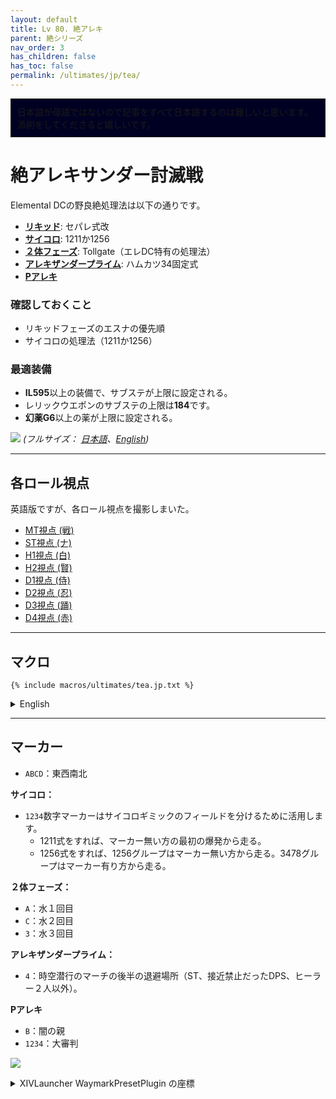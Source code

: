 ```yaml
---
layout: default
title: Lv 80. 絶アレキ
parent: 絶シリーズ
nav_order: 3
has_children: false
has_toc: false
permalink: /ultimates/jp/tea/
---
```


<div style="background-color: #002 ; padding: 10px; border: 1px solid;">
日本語が母語ではないので記事をすべて日本語するのは難しいと思います。添削をしてくださると嬉しいです。</div>

# 絶アレキサンダー討滅戦

Elemental DCの野良絶処理法は以下の通りです。

- [**リキッド**](01_living_liquid.en.md): セパレ式改
- [**サイコロ**](02a_limit_cut.en.md): 1211か1256
- [**２体フェーズ**](02b_bjcc.en.md): Tollgate（エレDC特有の処理法）
- [**アレキザンダープライム**](03_alex_prime.en.md): ハムカツ34固定式
- [**Pアレキ**](04_perfect_alex.en.md)

### 確認しておくこと

- リキッドフェーズのエスナの優先順
- サイコロの処理法（1211か1256）

### 最適装備

- **IL595**以上の装備で、サブステが上限に設定される。
- レリックウエポンのサブステの上限は**184**です。
- **幻薬G6**以上の薬が上限に設定される。

![]({{site.baseurl}}/images/ultimates/tea/tea_cheatsheet_jp.jpg)
*(フルサイズ： [日本語]({{site.baseurl}}/images/ultimates/tea/tea_cheatsheet_jp.jpg)、[English]({{site.baseurl}}/images/ultimates/tea/tea_cheatsheet.jpg))*

---

## 各ロール視点

英語版ですが、各ロール視点を撮影しまいた。

- [MT視点 (戦)](https://youtu.be/uJVHsrhHsJ8)
- [ST視点 (ナ)](https://youtu.be/leQ9t61W4OY)
- [H1視点 (白)](https://youtu.be/IqcxKunPY5Q)
- [H2視点 (賢)](https://youtu.be/Q80yoHMcxhg)
- [D1視点 (侍)](https://youtu.be/RCkbxPT3prI)
- [D2視点 (忍)](https://youtu.be/yb9oLIlwiCM)
- [D3視点 (踊)](https://youtu.be/ToaYJdOdUcA)
- [D4視点 (赤)](https://youtu.be/coE2xYyd23A)

---

## マクロ

```
{% include macros/ultimates/tea.jp.txt %}
```

<details markdown=block>
<summary>English</summary>

```
{% include macros/ultimates/tea.en.txt %}
```

</details>

---

## マーカー

- `ABCD`：東西南北

**サイコロ：**
- `1234`数字マーカーはサイコロギミックのフィールドを分けるために活用します。
	- 1211式をすれば、マーカー無い方の最初の爆発から走る。
	- 1256式をすれば、1256グループはマーカー無い方から走る。3478グループはマーカー有り方から走る。
	
**２体フェーズ：**
- `A`：水１回目
- `C`：水２回目
- `3`：水３回目

**アレキザンダープライム：**
- `4`：時空潜行のマーチの後半の退避場所（ST、接近禁止だったDPS、ヒーラー２人以外）。

**Pアレキ**
- `B`：闇の親
- `1234`：大審判

![]({{site.baseurl}}/images/ultimates/tea/markers.jpg)
<details markdown=block>
<summary>XIVLauncher WaymarkPresetPlugin の座標</summary>

```json
{
  "Name":"TEA",
  "MapID":694,
  "A":{"X":100.0,"Y":0.0,"Z":88.0,"ID":0,"Active":true},
  "B":{"X":114.0,"Y":0.0,"Z":100.0,"ID":1,"Active":true},
  "C":{"X":100.0,"Y":0.0,"Z":116.0,"ID":2,"Active":true},
  "D":{"X":84.0,"Y":0.0,"Z":100.0,"ID":3,"Active":true},
  "One":{"X":92.2,"Y":0.0,"Z":107.8,"ID":4,"Active":true},
  "Two":{"X":100.0,"Y":0.0,"Z":107.8,"ID":5,"Active":true},
  "Three":{"X":107.8,"Y":0.0,"Z":107.8,"ID":6,"Active":true},
  "Four":{"X":107.8,"Y":0.0,"Z":100.0,"ID":7,"Active":true}
}
```

</details>

<script data-goatcounter="https://tuufless.goatcounter.com/count"
        async src="//gc.zgo.at/count.js"></script>